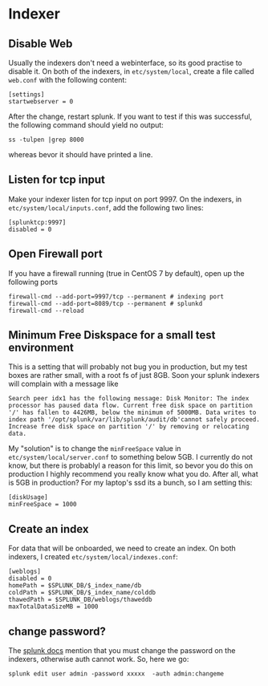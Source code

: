 # Indexer

## Disable Web
Usually the indexers don't need a webinterface, so its good practise to disable it. On both of the indexers, in `etc/system/local`, create a file called `web.conf` with the following content:
```
[settings]
startwebserver = 0
```

After the change, restart splunk. If you want to test if this was successful, the following command should yield no output:
```
ss -tulpen |grep 8000
```
whereas bevor it should have printed a line.

## Listen for tcp input
Make your indexer listen for tcp input on port 9997. On the indexers, in `etc/system/local/inputs.conf`, add the following two lines:

```
[splunktcp:9997]
disabled = 0 
```

## Open Firewall port
If you have a firewall running (true in CentOS 7 by default), open up the following ports
```
firewall-cmd --add-port=9997/tcp --permanent # indexing port
firewall-cmd --add-port=8089/tcp --permanent # splunkd
firewall-cmd --reload
```

## Minimum Free Diskspace for a small test environment
This is a setting that will probably not bug you in production, but my test boxes are rather small, with a root fs of just 8GB. Soon your splunk indexers will complain with a message like

```
Search peer idx1 has the following message: Disk Monitor: The index processor has paused data flow. Current free disk space on partition '/' has fallen to 4426MB, below the minimum of 5000MB. Data writes to index path '/opt/splunk/var/lib/splunk/audit/db'cannot safely proceed. Increase free disk space on partition '/' by removing or relocating data.
```

My "solution" is to change the `minFreeSpace` value in `etc/system/local/server.conf` to something below 5GB. I currently do not know, but there is probablyl a reason for this limit, so bevor 
you do this on production I highly recommend you really know what you do. After all, what is 5GB in production? For my laptop's ssd its a bunch, so I am setting this:
```
[diskUsage]
minFreeSpace = 1000
```

## Create an index
For data that will be onboarded, we need to create an index. On both indexers, I created `etc/system/local/indexes.conf`:

```
[weblogs]
disabled = 0
homePath = $SPLUNK_DB/$_index_name/db
coldPath = $SPLUNK_DB/$_index_name/colddb
thawedPath = $SPLUNK_DB/weblogs/thaweddb
maxTotalDataSizeMB = 1000

```

## change password?
The [splunk docs](https://docs.splunk.com/Documentation/Splunk/7.0.2/DistSearch/Configuredistributedsearch) mention that you must change the password on the indexers, otherwise auth cannot work.
So, here we go:
```
splunk edit user admin -password xxxxx  -auth admin:changeme
```
